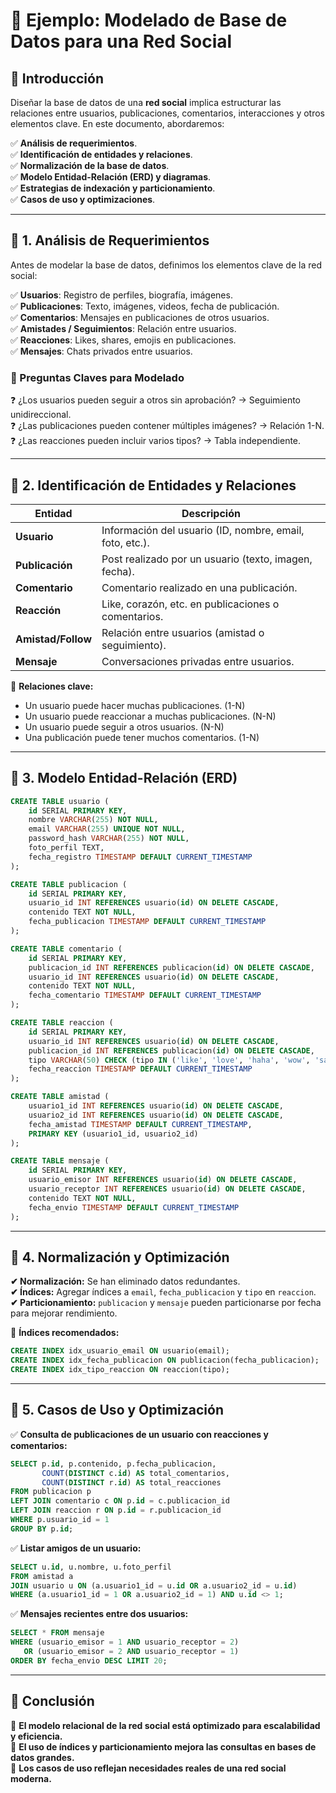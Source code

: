 # 📌 Ejemplo: Modelado de Base de Datos para una Red Social

## 📌 Introducción
Diseñar la base de datos de una **red social** implica estructurar las relaciones entre usuarios, publicaciones, comentarios, interacciones y otros elementos clave. En este documento, abordaremos:

✅ **Análisis de requerimientos**.  
✅ **Identificación de entidades y relaciones**.  
✅ **Normalización de la base de datos**.  
✅ **Modelo Entidad-Relación (ERD) y diagramas**.  
✅ **Estrategias de indexación y particionamiento**.  
✅ **Casos de uso y optimizaciones**.  

---

## 📍 1. Análisis de Requerimientos
Antes de modelar la base de datos, definimos los elementos clave de la red social:

✅ **Usuarios**: Registro de perfiles, biografía, imágenes.  
✅ **Publicaciones**: Texto, imágenes, videos, fecha de publicación.  
✅ **Comentarios**: Mensajes en publicaciones de otros usuarios.  
✅ **Amistades / Seguimientos**: Relación entre usuarios.  
✅ **Reacciones**: Likes, shares, emojis en publicaciones.  
✅ **Mensajes**: Chats privados entre usuarios.  

### 🔹 Preguntas Claves para Modelado
❓ ¿Los usuarios pueden seguir a otros sin aprobación? → Seguimiento unidireccional.  
❓ ¿Las publicaciones pueden contener múltiples imágenes? → Relación 1-N.  
❓ ¿Las reacciones pueden incluir varios tipos? → Tabla independiente.  

---

## 📍 2. Identificación de Entidades y Relaciones

| **Entidad**        | **Descripción** |
|--------------------|----------------|
| **Usuario**        | Información del usuario (ID, nombre, email, foto, etc.). |
| **Publicación**    | Post realizado por un usuario (texto, imagen, fecha). |
| **Comentario**     | Comentario realizado en una publicación. |
| **Reacción**       | Like, corazón, etc. en publicaciones o comentarios. |
| **Amistad/Follow** | Relación entre usuarios (amistad o seguimiento). |
| **Mensaje**        | Conversaciones privadas entre usuarios. |

🔹 **Relaciones clave:**
- Un usuario puede hacer muchas publicaciones. (1-N)
- Un usuario puede reaccionar a muchas publicaciones. (N-N)
- Un usuario puede seguir a otros usuarios. (N-N)
- Una publicación puede tener muchos comentarios. (1-N)

---

## 📍 3. Modelo Entidad-Relación (ERD)
```sql
CREATE TABLE usuario (
    id SERIAL PRIMARY KEY,
    nombre VARCHAR(255) NOT NULL,
    email VARCHAR(255) UNIQUE NOT NULL,
    password_hash VARCHAR(255) NOT NULL,
    foto_perfil TEXT,
    fecha_registro TIMESTAMP DEFAULT CURRENT_TIMESTAMP
);

CREATE TABLE publicacion (
    id SERIAL PRIMARY KEY,
    usuario_id INT REFERENCES usuario(id) ON DELETE CASCADE,
    contenido TEXT NOT NULL,
    fecha_publicacion TIMESTAMP DEFAULT CURRENT_TIMESTAMP
);

CREATE TABLE comentario (
    id SERIAL PRIMARY KEY,
    publicacion_id INT REFERENCES publicacion(id) ON DELETE CASCADE,
    usuario_id INT REFERENCES usuario(id) ON DELETE CASCADE,
    contenido TEXT NOT NULL,
    fecha_comentario TIMESTAMP DEFAULT CURRENT_TIMESTAMP
);

CREATE TABLE reaccion (
    id SERIAL PRIMARY KEY,
    usuario_id INT REFERENCES usuario(id) ON DELETE CASCADE,
    publicacion_id INT REFERENCES publicacion(id) ON DELETE CASCADE,
    tipo VARCHAR(50) CHECK (tipo IN ('like', 'love', 'haha', 'wow', 'sad', 'angry')),
    fecha_reaccion TIMESTAMP DEFAULT CURRENT_TIMESTAMP
);

CREATE TABLE amistad (
    usuario1_id INT REFERENCES usuario(id) ON DELETE CASCADE,
    usuario2_id INT REFERENCES usuario(id) ON DELETE CASCADE,
    fecha_amistad TIMESTAMP DEFAULT CURRENT_TIMESTAMP,
    PRIMARY KEY (usuario1_id, usuario2_id)
);

CREATE TABLE mensaje (
    id SERIAL PRIMARY KEY,
    usuario_emisor INT REFERENCES usuario(id) ON DELETE CASCADE,
    usuario_receptor INT REFERENCES usuario(id) ON DELETE CASCADE,
    contenido TEXT NOT NULL,
    fecha_envio TIMESTAMP DEFAULT CURRENT_TIMESTAMP
);
```

---

## 📍 4. Normalización y Optimización
**✔ Normalización:** Se han eliminado datos redundantes.  
**✔ Índices:** Agregar índices a `email`, `fecha_publicacion` y `tipo` en `reaccion`.  
**✔ Particionamiento:** `publicacion` y `mensaje` pueden particionarse por fecha para mejorar rendimiento.  

🔹 **Índices recomendados:**
```sql
CREATE INDEX idx_usuario_email ON usuario(email);
CREATE INDEX idx_fecha_publicacion ON publicacion(fecha_publicacion);
CREATE INDEX idx_tipo_reaccion ON reaccion(tipo);
```

---

## 📍 5. Casos de Uso y Optimización

✅ **Consulta de publicaciones de un usuario con reacciones y comentarios:**
```sql
SELECT p.id, p.contenido, p.fecha_publicacion, 
       COUNT(DISTINCT c.id) AS total_comentarios, 
       COUNT(DISTINCT r.id) AS total_reacciones
FROM publicacion p
LEFT JOIN comentario c ON p.id = c.publicacion_id
LEFT JOIN reaccion r ON p.id = r.publicacion_id
WHERE p.usuario_id = 1
GROUP BY p.id;
```

✅ **Listar amigos de un usuario:**
```sql
SELECT u.id, u.nombre, u.foto_perfil
FROM amistad a
JOIN usuario u ON (a.usuario1_id = u.id OR a.usuario2_id = u.id)
WHERE (a.usuario1_id = 1 OR a.usuario2_id = 1) AND u.id <> 1;
```

✅ **Mensajes recientes entre dos usuarios:**
```sql
SELECT * FROM mensaje 
WHERE (usuario_emisor = 1 AND usuario_receptor = 2) 
   OR (usuario_emisor = 2 AND usuario_receptor = 1) 
ORDER BY fecha_envio DESC LIMIT 20;
```

---

## 📌 Conclusión
📌 **El modelo relacional de la red social está optimizado para escalabilidad y eficiencia.**  
📌 **El uso de índices y particionamiento mejora las consultas en bases de datos grandes.**  
📌 **Los casos de uso reflejan necesidades reales de una red social moderna.**  

